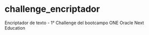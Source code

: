 # challenge_encriptador
Encriptador de texto - 1° Challenge del bootcampo ONE Oracle Next Education
